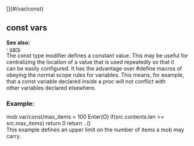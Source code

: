 []{#/var/const}    
## const vars    
**See also:**    
:   [vars](ref/var)    
The const type modifier defines a constant value. This may be useful for    
centralizing the location of a value that is used repeatedly so that it    
can be easily configured. It has the advantage over #define macros of    
obeying the normal scope rules for variables. This means, for example,    
that a const variable declared inside a proc will not conflict with    
other variables declared elsewhere.    
### Example:    
mob var/const/max_items = 100 Enter(O) if(src.contents.len \>=    
src.max_items) return 0 return ..()    
This example defines an upper limit on the number of items a mob may    
carry.  